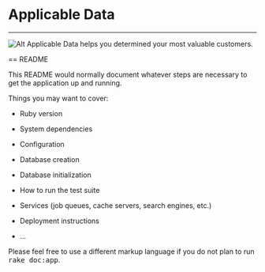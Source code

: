 # Applicable Data
***
![Alt](https://api.travis-ci.org/YoHoJo/ApplicableData.svg?branch=master "Build Status")
Applicable Data helps you determined your most valuable customers.

== README

This README would normally document whatever steps are necessary to get the
application up and running.

Things you may want to cover:

* Ruby version

* System dependencies

* Configuration

* Database creation

* Database initialization

* How to run the test suite

* Services (job queues, cache servers, search engines, etc.)

* Deployment instructions

* ...


Please feel free to use a different markup language if you do not plan to run
<tt>rake doc:app</tt>.
